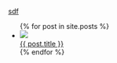 
  <a href="https://files.rpgnamantei.ga/?/read/contos"> sdf</a>
<div>
   <ul>
  {% for post in site.posts %}
    <li>
      <a href="{{ post.url }}">
        <img src="{{ post.img }}" />
        <br>{{ post.title }}</a>
    </li>
  {% endfor %}
</ul>
  </div>
  
 
